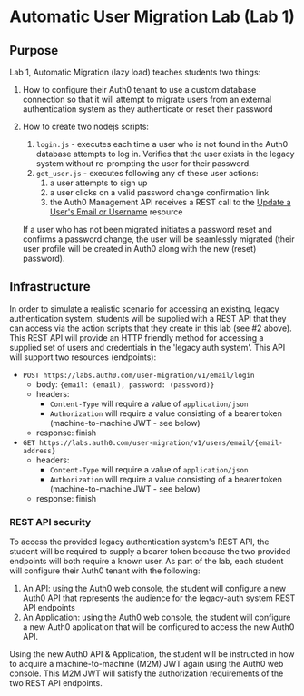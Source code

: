 # Automatic User Migration Lab (Lab 1)

## Purpose
Lab 1, Automatic Migration (lazy load) teaches students two things:
1. How to configure their Auth0 tenant to use a custom database connection so that it will attempt to migrate users from an external authentication system as they authenticate or reset their password
2. How to create two nodejs scripts:
   1. `login.js` - executes each time a user who is not found in the Auth0 database attempts to log in.  Verifies that the user exists in the legacy system without re-prompting the user for their password.
   2. `get_user.js` - executes following any of these user actions:
      1. a user attempts to sign up
      2. a user clicks on a valid password change confirmation link
      3. the Auth0 Management API receives a REST call to the [Update a User's Email or Username](https://auth0.com/docs/api/v2#!/Users/patch_users_by_id) resource
   
   If a user who has not been migrated initiates a password reset and confirms a password change, the user will be seamlessly migrated (their user profile will be created in Auth0 along with the new (reset) password).

## Infrastructure
In order to simulate a realistic scenario for accessing an existing, legacy authentication system, students will be supplied with a REST API that they can access via the action scripts that they create in this lab (see #2 above).  This REST API will provide an HTTP friendly method for accessing a supplied set of users and credentials in the 'legacy auth system'.  This API will support two resources (endpoints):
- `POST https://labs.auth0.com/user-migration/v1/email/login`
  - body: `{email: (email), password: (password)}`
  - headers:
    - `Content-Type` will require a value of `application/json`
    - `Authorization` will require a value consisting of a bearer token (machine-to-machine JWT - see below)
  - response: finish
- `GET https://labs.auth0.com/user-migration/v1/users/email/{email-address}`
  - headers:
    - `Content-Type` will require a value of `application/json`
    - `Authorization` will require a value consisting of a bearer token (machine-to-machine JWT - see below)
  - response: finish

### REST API security
To access the provided legacy authentication system's REST API, the student will be required to supply a bearer token because the two provided endpoints will both require a known user.  As part of the lab, each student will configure their Auth0 tenant with the following:
1. An API: using the Auth0 web console, the student will configure a new Auth0 API that represents the audience for the legacy-auth system REST API endpoints
2. An Application: using the Auth0 web console, the student will configure a new Auth0 application that will be configured to access the new Auth0 API.

Using the new Auth0 API & Application, the student will be instructed in how to acquire a machine-to-machine (M2M) JWT again using the Auth0 web console.  This M2M JWT will satisfy the authorization requirements of the two REST API endpoints.